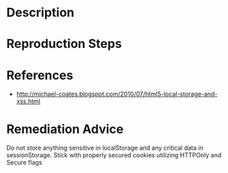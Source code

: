 # Description


# Reproduction Steps


# References

- http://michael-coates.blogspot.com/2010/07/html5-local-storage-and-xss.html


# Remediation Advice

Do not store anything sensitive in localStorage and any critical data in sessionStorage. Stick with properly secured cookies utilizing HTTPOnly and Secure flags